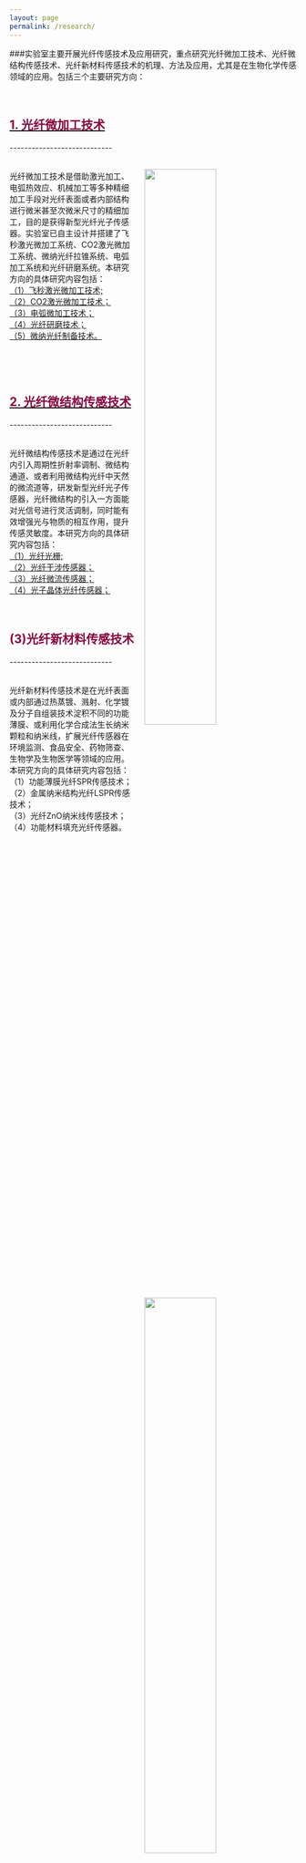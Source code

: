 ```yaml
---
layout: page
permalink: /research/
---
```


###实验室主要开展光纤传感技术及应用研究，重点研究光纤微加工技术、光纤微结构传感技术、光纤新材料传感技术的机理、方法及应用，尤其是在生物化学传感领域的应用。包括三个主要研究方向：
<div class="wrap clearfix">
    <a href="{{ site.baseurl }}/Fiber-micromachining/">
    <h2 style="color: #870A40;padding-top: 1.9rem;">1. 光纤微加工技术</h2>
    </a>
</div>
----------------------------
<div class="wrap clearfix">
      <img src="{{ site.baseurl }}/images/CO2.jpg" style="float: right; width: 50%; margin: 15px; padding: 0px;" >
      <p>
      <br>
        光纤微加工技术是借助激光加工、电弧热效应、机械加工等多种精细加工手段对光纤表面或者内部结构进行微米甚至次微米尺寸的精细加工，目的是获得新型光纤光子传感器。实验室已自主设计并搭建了飞秒激光微加工系统、CO2激光微加工系统、微纳光纤拉锥系统、电弧加工系统和光纤研磨系统。本研究方向的具体研究内容包括：<br>
        <a href="{{ site.baseurl }}/Fiber-micromachining/">（1）飞秒激光微加工技术;</a><br>
        <a href="{{ site.baseurl }}/Fiber-micromachining/CO2/">（2）CO2激光微加工技术；</a><br>
        <a href="{{ site.baseurl }}/Fiber-micromachining/ARC/">（3）电弧微加工技术；</a><br>
        <a href="{{ site.baseurl }}/Fiber-micromachining/SPF/">（4）光纤研磨技术；</a><br>
        <a href="{{ site.baseurl }}/Fiber-micromachining/Micro-Nano/">（5）微纳光纤制备技术。</a><br>
      </p>
    </a>
</div>

<br>

<div class="wrap clearfix">
    <a href="{{ site.baseurl }}/Fiber-micromachining/">
    <h2 style="color: #870A40;padding-top: 1.9rem;">2. 光纤微结构传感技术</h2>
    </a>
</div>
----------------------------
<div class="wrap clearfix">
    <img src="{{ site.baseurl }}/images/CO2-research.jpg" style="float: right; width: 50%; margin: 15px; padding: 0px;" >
    <p>
    <br>
        光纤微结构传感技术是通过在光纤内引入周期性折射率调制、微结构通道、或者利用微结构光纤中天然的微流道等，研发新型光纤光子传感器，光纤微结构的引入一方面能对光信号进行灵活调制，同时能有效增强光与物质的相互作用，提升传感灵敏度。本研究方向的具体研究内容包括：<br>
        <a href="{{ site.baseurl }}/Fiber-microstructure/">（1）光纤光栅;</a><br>
        <a href="{{ site.baseurl }}/Fiber-microstructure/Str-inf/">（2）光纤干涉传感器；</a><br>
        <a href="{{ site.baseurl }}/Fiber-microstructure/Str-flu/">（3）光纤微流传感器；</a><br>
        <a href="{{ site.baseurl }}/Fiber-microstructure/Str-PCF/">（4）光子晶体光纤传感器；</a><br>
       <a href="{{ site.baseurl }}/Fiber-microstructure/">
     </p>
    </a>
</div>

<br>

<h2 style="color: #870A40;">(3)光纤新材料传感技术</h2>
----------------------------
<div class="wrap clearfix">
    <img src="{{ site.baseurl }}/images/bio-chem-d.jpg" style="float: right; width: 50%; margin: 15px; padding: 0px;" >
    <p>
    <br>
        光纤新材料传感技术是在光纤表面或内部通过热蒸镀、溅射、化学镀及分子自组装技术淀积不同的功能薄膜、或利用化学合成法生长纳米颗粒和纳米线，扩展光纤传感器在环境监测、食品安全、药物筛查、生物学及生物医学等领域的应用。本研究方向的具体研究内容包括：<br>（1）功能薄膜光纤SPR传感技术；<br>（2）金属纳米结构光纤LSPR传感技术；<br>（3）光纤ZnO纳米线传感技术；<br>（4）功能材料填充光纤传感器。
    </p>
    </a>
</div>
